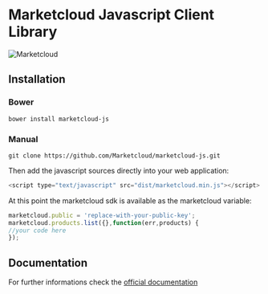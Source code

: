 # Marketcloud Javascript Client Library
![Marketcloud](http://www.marketcloud.it/img/logo_1200.png)
## Installation
### Bower
```
bower install marketcloud-js
```
### Manual
```
git clone https://github.com/Marketcloud/marketcloud-js.git
```

Then add the javascript sources directly into your web application:
```javascript
<script type="text/javascript" src="dist/marketcloud.min.js"></script>
```
At this point the marketcloud sdk is available as the marketcloud variable:
```javascript
marketcloud.public = 'replace-with-your-public-key';
marketcloud.products.list({},function(err,products) {
//your code here
});
```
## Documentation
For further informations check the [official documentation](http://www.marketcloud.it/documentation/javascript)
